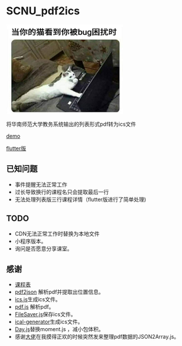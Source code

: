 # SCNU_pdf2ics

<img width="314" height="240" src="./But_I_DONT_HAVE_A_CAT.jpg"/>

将华南师范大学教务系统输出的列表形式pdf转为ics文件

[demo](https://lraty-li.github.io/)

[flutter版](https://github.com/lraty-li/SCNU-Jwxt-Pdf2Ics-flutter)

## 已知问题

- 事件提醒无法正常工作
- 过长导致换行的课程名只会提取最后一行
- 无法处理列表版三行课程详情（flutter版进行了简单处理)

## TODO

- CDN无法正常工作时替换为本地文件
- 小程序版本。
- 询问是否愿意分享课室。

## 感谢

- [课程表](https://github.com/iscnu/scnu-schedule-ical-jwxt)
- [pdf2json](https://github.com/modesty/pdf2json) 解析pdf并提取出位置信息。
- [ics.js](https://github.com/nwcell/ics.js)生成ics文件。
- [pdf.js](https://github.com/mozilla/pdf.js) 解析pdf。
- [FileSaver.js](https://github.com/eligrey/FileSaver.js/)保存ics文件。
- [ical-generator](https://github.com/sebbo2002/ical-generator)生成ics文件。
- [Day.js](https://github.com/iamkun/dayjs)替换moment.js ，减小包体积。
- 感谢[大佬](https://github.com/Okami-2)在我摸得正欢的时候突然发来整理pdf数据的JSON2Array.js。
